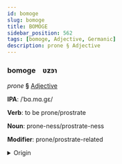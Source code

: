 ```yaml
---
id: bomoge
slug: bomoge
title: BOMOGE
sidebar_position: 562
tags: [bomoge, Adjective, Germanic]
description: prone § Adjective
---
```


### bomoge&emsp;<span kind="abugida">ʋƶꜿɿ</span>

*prone* **§** [Adjective](../../tags/Adjective)

**IPA**: /ˈbɑ.mɑ.gɛ/

**Verb**: to be prone/prostrate

**Noun**: prone-ness/prostrate-ness

**Modifier**: prone/prostrate-related

<details>
    <summary>Origin</summary>
    Swedish på mage /poːmɑːɡɛ/<br/>
    <em>Germanic Language Family</em>
</details>
